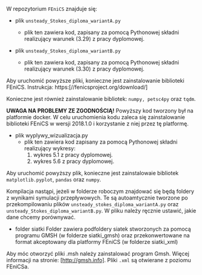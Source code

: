 W repozytorium `FEniCS` znajduje się: 

- plik `unsteady_Stokes_diploma_wariantA.py`
    - plik ten zawiera kod, zapisany za pomocą Pythonowej składni realizujący warunek (3.29) z pracy dyplomowej. 
    
- plik `unsteady_Stokes_diploma_wariantB.py`
    - plik ten zawiera kod, zapisany za pomocą Pythonowej składni realizujący warunek (3.30) z pracy dyplomowej. 
    
Aby uruchomić powyższe pliki, konieczne jest zainstalowanie biblioteki FEniCS. Instrukcja: https:[//fenicsproject.org/download/]

Konieczne jest również zainstalowanie bibliotek: `numpy, petsc4py` oraz `tqdm`.

**UWAGA NA PROBLEMY ZE ZGODNOŚCIĄ!**
Powyższy kod tworzony był na platformie docker. W celu uruchomienia kodu zaleca się zainstalowanie biblioteki FEniCS w wersji 2018.1.0 i korzystanie z niej przez tę platformę.


- plik wyplywy_wizualizacja.py 
    - plik ten zawiera kod zapisany za pomocą Pythonowej składni realizujący wykresy:
        1. wykres 5.1 z pracy dyplomowej. 
        2. wykres 5.6 z pracy dyplomowej. 
    
Aby uruchomić powyższy plik, konieczne jest zainstalowaie bibliotek `matplotlib.pyplot`, `pandas` oraz `numpy`. 

Kompilacja nastąpi, jeżeli w folderze roboczym znajdować się będą foldery z wynikami symulacji przepływowych. Te są autoamtycznie tworzone po przekompilowaniu plików `unsteady_stokes_diploma_wariantA.py` oraz `unsteady_Stokes_diploma_wariantB.py`. W pliku należy ręcznie ustawić, jakie dane chcemy porównywać. 

- folder siatki
Folder zawiera podfoldery siatek stworzonych za pomocą programu GMSH (w folderze siatki_gmsh) oraz przekonwertowane na format akceptowany dla platformy FEniCS (w folderze siatki_xml) 
    
Aby móc otworzyć pliki .msh należy zainstalować program Gmsh. Więcej informacji na stronie: [http://gmsh.info]. Pliki `.xml` są otwierane z poziomu FEniCSa. 
